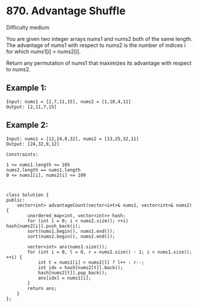 # 870. Advantage Shuffle
Difficulty medium

You are given two integer arrays nums1 and nums2 both of the same length. The advantage of nums1 with respect to nums2 is the number of indices i for which nums1[i] > nums2[i].

Return any permutation of nums1 that maximizes its advantage with respect to nums2.


## Example 1:
```
Input: nums1 = [2,7,11,15], nums2 = [1,10,4,11]
Output: [2,11,7,15]
```


## Example 2:
```
Input: nums1 = [12,24,8,32], nums2 = [13,25,32,11]
Output: [24,32,8,12]
```


```
Constraints:

1 <= nums1.length <= 105
nums2.length == nums1.length
0 <= nums1[i], nums2[i] <= 109
```


#
```
class Solution {
public:
    vector<int> advantageCount(vector<int>& nums1, vector<int>& nums2) {
        unordered_map<int, vector<int>> hash;
        for (int i = 0; i < nums2.size(); ++i) hash[nums2[i]].push_back(i);
        sort(nums1.begin(), nums1.end());
        sort(nums2.begin(), nums2.end());

        vector<int> ans(nums1.size());
        for (int i = 0, l = 0, r = nums2.size() - 1; i < nums1.size(); ++i) {
            int t = nums1[i] > nums2[l] ? l++ : r--;
            int idx = hash[nums2[t]].back();
            hash[nums2[t]].pop_back();
            ans[idx] = nums1[i];
        }
        return ans;
    }
};
```